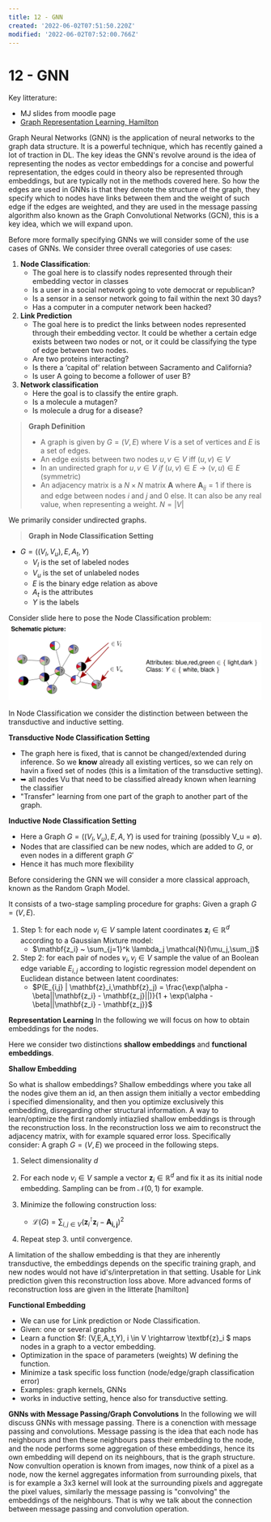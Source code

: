 ```yaml
---
title: 12 - GNN
created: '2022-06-02T07:51:50.220Z'
modified: '2022-06-02T07:52:00.766Z'
---
```


# 12 - GNN
Key litterature:
- MJ slides from moodle page
- [Graph Representation Learning, Hamilton](https://www.morganclaypool.com/doi/pdfplus/10.2200/S01045ED1V01Y202009AIM046?casa_token=tfO_fJZSzq4AAAAA:FTog3f3bZ6Cu91JsYmkN9Ytw0O3cmVSFB93iquBnbbOCItyf9_jJxFcwbJ9_Htc_5V-Tnk3lmqQp)

Graph Neural Networks (GNN) is the application of neural networks to the graph data structure. It is a powerful technique, which has recently gained a lot of traction in DL. The key ideas the GNN's revolve around is the idea of representing the nodes as vector embeddings for a concise and powerful representation, the edges could in theory also be represented through embeddings, but are typically not in the methods covered here. So how the edges are used in GNNs is that they denote the structure of the graph, they specify which to nodes have links between them and the weight of such edge if the edges are weighted, and they are used in the message passing algorithm also known as the Graph Convolutional Networks (GCN), this is a key idea, which we will expand upon. 

Before more formally specifying GNNs we will consider some of the use cases of GNNs. We consider three overall categories of use cases:
1. **Node Classification**: 
    - The goal here is to classify nodes represented through their embedding vector in classes
    - Is a user in a social network going to vote democrat or republican?
    - Is a sensor in a sensor network going to fail within the next 30 days?
    - Has a computer in a computer network been hacked?
2. **Link Prediction**
    - The goal here is to predict the links between nodes represented through their embedding vector. It could be whether a certain edge exists between two nodes or not, or it could be classifying the type of edge between two nodes.
    - Are two proteins interacting?
    - Is there a ’capital of’ relation between Sacramento and California?
    - Is user A going to become a follower of user B?
3. **Network classification**
    - Here the goal is to classify the entire graph.
    - Is a molecule a mutagen?
    - Is molecule a drug for a disease?

> **Graph Definition** 
>- A graph is given by $G=(V,E)$ where $V$ is a set of vertices and $E$ is a set of edges.
>- An edge exists between two nodes $u,v \in V$ iff $(u,v) \in V$ 
>- In an undirected graph for $u,v \in V \ if \ (u,v) \in E \rightarrow (v,u) \in E$ (symmetric)
>- An adjacency matrix is a $N\times N$ matrix $\textbf{A}$ where $\textbf{A}_{ij} = 1$ if there is and edge between nodes $i$ and $j$ and $0$ else. It can also be any real value, when representing a weight. $N = |V|$

We primarily consider undirected graphs.

> **Graph in Node Classification Setting**
- $G = ((V_l,V_u),E,A_t,Y)$
    - $V_l$ is the set of labeled nodes
    - $V_u$ is the set of unlabeled nodes
    - $E$ is the binary edge relation as above 
    - $A_t$ is the attributes 
    - $Y$ is the labels

Consider slide here to pose the Node Classification problem:
<img src="..\attachments\gnn_node_class.png" width="500px">

In Node Classification we consider the distinction between between the transductive and inductive setting.

**Transductive Node Classification Setting**
- The graph here is fixed, that is cannot be changed/extended during inference. So we **know** already all existing vertices, so we can rely on havin a fixed set of nodes (this is a limitation of the transductive setting).
- ➥ all nodes Vu that need to be classified already known when learning the classifier
- "Transfer" learning from one part of the graph to another part of the graph.

**Inductive Node Classification Setting**
- Here a Graph $G = ((V_l, V_u), E, A, Y)$ is used for training (possibly V_u = ∅).
- Nodes that are classified can be new nodes, which are added to $G$, or even nodes in a different graph $G'$
- Hence it has much more flexibility

Before considering the GNN we will consider a more classical approach, known as the Random Graph Model.

It consists of a two-stage sampling procedure for graphs: Given a graph $G=(V,E)$.

1. Step 1: for each node $v_i \in V$ sample latent coordinates $\mathbf{z}_i \in \mathbb{R}^d$ according to a Gaussian Mixture model:
    - $\mathbf{z_i} ~ \sum_{j=1}^k \lambda_j \mathcal{N}(\mu_j,\sum_j)$
1. Step 2: for each pair of nodes $v_i,v_j \in V$ sample the value of an Boolean edge variable $E_{i,j}$ according to logistic regression model dependent on Euclidean distance between latent coordinates: 
    - $P(E_{i,j} | \mathbf{z}_i,\mathbf{z}_j) = \frac{\exp(\alpha - \beta||\mathbf{z_i} - \mathbf{z_j}||)}{1 + \exp(\alpha - \beta||\mathbf{z_i} - \mathbf{z_j}}$

**Representation Learning**
In the following we will focus on how to obtain embeddings for the nodes. 

Here we consider two distinctions **shallow embeddings** and **functional embeddings**.

**Shallow Embedding**

So what is shallow embeddings? Shallow embeddings where you take all the nodes give them an id, an then assign them initially a vector embedding i specified dimensionality, and then you optimize exclusively this embedding, disregarding other structural information. A way to learn/optimize the first randomly intiazlied shallow embeddings is through the reconstruction loss.
In the reconstruction loss we aim to reconstruct the adjacency matrix, with for example squared error loss. Specifically consider: A graph $G= (V,E)$ we proceed in the following steps.
1. Select dimensionality $d$
2. For each node $v_i \in V$ sample a vector $\mathbf{z}_i \in \mathbb{R}^d$ and fix it as its initial node embedding. Sampling can be from $\mathcal{N}(0,1)$ for example.
3. Minimize the following construction loss:

    - $\mathcal{L}(G) = \sum_{i,j \in V} (\mathbf{z}_i^\intercal \mathbf{z}_i - \mathbf{A_{i,j}})^2$

4. Repeat step 3. until convergence.

A limitation of the shallow embedding is that they are inherently transductive, the embeddings depends on the specific training graph, and new nodes would not have id's/interpretation in that setting. Usable for Link prediction given this reconstruction loss above. More advanced forms of reconstruction loss are given in the litterate [hamilton]

**Functional Embedding**
- We can use for Link prediction or Node Classification.
- Given: one or several graphs
- Learn a function $f: (V,E,A_t,Y), i \in V \rightarrow \textbf{z}_i $ maps nodes in a graph to a vector embedding.
- Optimization in the space of parameters (weights) W defining the function.
- Minimize a task specific loss function (node/edge/graph classification error)
- Examples: graph kernels, GNNs
- works in inductive setting, hence also for transductive setting.

**GNNs with Message Passing/Graph Convolutions**
In the following we will discuss GNNs with message passing. There is a conenction with message passing and convolutions. Message passing is the idea that each node has neighbours and then these neighbours pass their embedding to the node, and the node performs some aggregation of these embeddings, hence its own embedding will depend on its neighbours, that is the graph structure. Now convultion operation is known from images, now think of a pixel as a node, now the kernel aggregates information from surrounding pixels, that is for example a 3x3 kernel will look at the surrounding pixels and aggregate the pixel values, similarly the message passing is "convolving" the embeddings of the neighbours. That is why we talk about the connection between message passing and convolution operation.